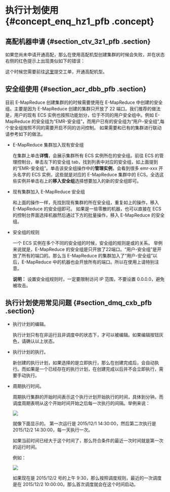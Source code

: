 # 执行计划使用 {#concept_enq_hz1_pfb .concept}

## 高配机器申请 {#section_ctv_3z1_pfb .section}

如果您尚未申请开通高配，那么在使用高配机型创建集群的时候会失败，并在状态右侧的红色提示上出现类似如下的错误：

这个时候您需要前往[这里](https://workorder-intl.console.aliyun.com/#/ticket/createIndex)提交工单，开通高配机型。

## 安全组使用 {#section_acr_dbb_pfb .section}

目前 E-MapReduce 创建集群的的时候需要使用在 E-MapReduce 中创建的安全组。主要是因为 E-MapReduce 创建的集群只开放了 22 端口。我们推荐的做法是，用户的现有 ECS 实例也按照功能划分，位于不同的用户安全组中。例如 E-MapReduce 的安全组为“EMR-安全组”，而用户已有的安全组为“用户-安全组”,每个安全组按照不同的需要开启不同的访问控制。 如果需要和已有的集群进行联动请参考如下的做法。

-   E-MapReduce 集群加入现有安全组

    在集群上单击**详情**，会展示集群所有 ECS 实例所在的安全组。前往 ECS 的管理控制台，单击左下的安全组 tab，找到列表中对应的安全组，如上面提到的“EMR-安全组”。单击该安全组操作中的**管理实例**，会看到很多 emr-xxx 开头名字的 ECS 实例，这些就是对应的 E-MapReduce 集群中的 ECS。全选这些实例并单击右上的**移入安全组**选择想要加入的新的安全组即可。

-   现有集群加入 E-MapReduce 安全组

    和上面的操作一样，先找到现有集群的所在安全组，重复如上的操作，移入 E-MapReduce 的安全组即可。 如果是一些零散的机器，也可以直接在 ECS 的控制台界面选择机器然后通过下方的批量操作，移入 E-MapReduce 的安全组。

-   安全组的规则

    一个 ECS 实例在多个不同的安全组的时候，安全组的规则是或的关系。 举例来说就是，E-MapReduce 的安全组是只开放了22端口。“用户-安全组”是开放了所有的端口的。那么当 E-MapReduce 的集群加入了“用户-安全组”以后，E-MapReduce 中的机器也会开放所有的端口。所以在使用上请特别注意。

    **说明：** 设置安全组规则时，一定要限制访问 IP 范围，不要设置 0.0.0.0，避免被攻击。


## 执行计划使用常见问题 {#section_dmq_cxb_pfb .section}

-   执行计划的编辑。

    执行计划只有在非运行且非调度中的状态下，才可以被编辑。如果编辑按钮灰色，请确认以上状态。

-   执行计划的执行。

    新创建的执行计划，如果选择的是立即执行，那么在创建完成后，会自动执行。而如果是一个已经存在的执行计划，在创建完成以后并不会立即执行，需要手动执行。

-   周期执行时间。

    周期执行集群的开始时间表示这个执行计划开始执行的时间，具体到分钟。而调度周期表明从这个开始时间开始之后每一次执行的间隔。举例来说：

    ![](http://static-aliyun-doc.oss-cn-hangzhou.aliyuncs.com/assets/img/125867/155048170238936_zh-CN.png)

    就像下面显示的。 第一次运行是 2015/12/1 14:30:00，然后第二次执行是 2015/12/2 14:30:00，每一天执行一次。

    如果当前时间已经大于这个时间了，那么符合条件的最近一次时间就是第一次的运行时间。

    例如：

    ![](http://static-aliyun-doc.oss-cn-hangzhou.aliyuncs.com/assets/img/125867/155048170238937_zh-CN.png)

    如果现在是 2015/12/2 号的上午 9:30，那么按照调度规则，最近的一次调度是在 2015/12/2 10:00:00。那么首次调度就会在这个时间启动。


